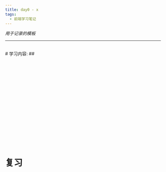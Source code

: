 ```yaml
---
title: day0 - x
tags:
  - 前端学习笔记
---
```


_用于记录的模板_
* * * * * *

<br/>
# 学习内容:
## <br/>

### 
```html

```

<br/><br/>
### 
```html

```

<br/><br/>
### 
```html

```

<br/><br/>
### 
```html

```

<br/><br/>
# 复习<br/>

### 
```html

```

<br/><br/>
### 
```html

```